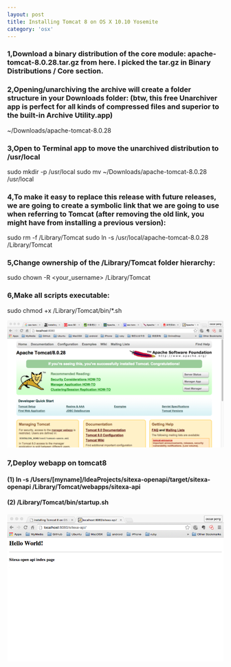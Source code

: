 ```yaml
---
layout: post
title: Installing Tomcat 8 on OS X 10.10 Yosemite
category: 'osx'
---
```


### 1,Download a binary distribution of the core module: apache-tomcat-8.0.28.tar.gz from here. I picked the tar.gz in Binary Distributions / Core section.

### 2,Opening/unarchiving the archive will create a folder structure in your Downloads folder: (btw, this free Unarchiver app is perfect for all kinds of compressed files and superior to the built-in Archive Utility.app)
~/Downloads/apache-tomcat-8.0.28

### 3,Open to Terminal app to move the unarchived distribution to /usr/local
sudo mkdir -p /usr/local
sudo mv ~/Downloads/apache-tomcat-8.0.28 /usr/local

### 4,To make it easy to replace this release with future releases, we are going to create a symbolic link that we are going to use when referring to Tomcat (after removing the old link, you might have from installing a previous version):
sudo rm -f /Library/Tomcat
sudo ln -s /usr/local/apache-tomcat-8.0.28 /Library/Tomcat

### 5,Change ownership of the /Library/Tomcat folder hierarchy:
sudo chown -R <your_username> /Library/Tomcat

### 6,Make all scripts executable:
sudo chmod +x /Library/Tomcat/bin/*.sh

<img src="/images/tomcat8.png">

### 7,Deploy webapp on tomcat8

####  (1) ln -s /Users/[myname]/IdeaProjects/sitexa-openapi/target/sitexa-openapi /Library/Tomcat/webapps/sitexa-api
####  (2) /Library/Tomcat/bin/startup.sh

<img src="/images/sitexa-api.png">